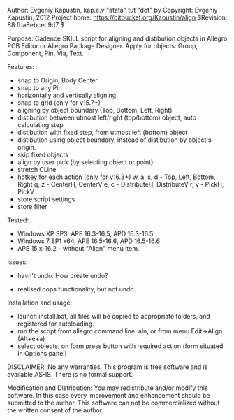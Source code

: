 Author: Evgeniy Kapustin, kap.e.v "atata" tut "dot" by
Copyright: Evgeniy Kapustin, 2012
Project home: https://bitbucket.org/Kapustin/align
$Revision: 88:fba8ebcec9d7 $

Purpose:
Cadence SKILL script for aligning and distibution objects in Allegro PCB Editor or Allegro Package Designer.
Apply for objects: Group, Component, Pin, Via, Text.

Features:
+ snap to Origin, Body Center
+ snap to any Pin
+ horizontally and vertically aligning
+ snap to grid (only for v15.7+)
+ aligning by object boundary (Top, Bottom, Left, Right)
+ distibution between utmost left/right (top/bottom) object, auto calculating step
+ distibution with fixed step, from utmost left (bottom) object
+ distibution using object boundary, instead of distibution by object's origin.
+ skip fixed objects
+ align by user pick (by selecting object or point)
+ stretch CLine
+ hotkey for each action (only for v16.3+)
  w, a, s, d - Top, Left, Bottom, Right
  q, z - CenterH, CenterV
  e, c - DistributeH, DistributeV
  r, v - PickH, PickV
+ store script settings
+ store filter 

Tested:
- Windows XP SP3, APE 16.3-16.5, APD 16.3-16.5
- Windows 7 SP1 x64, APE 16.5-16.6, APD 16.5-16.6
- APE 15.x-16.2 - without "Align" menu item.

Issues:
- havn't undo. How create undo?
+ realised oops functionality, but not undo.

Installation and usage:
- launch install.bat, all files will be copied to appropriate folders, and registered for autoloading.
- run the script from allegro command line: aln, or from menu Edit->Align (Alt+e+a)
- select objects, on form press button with required action (form situated in Options panel)

DISCLAIMER:
No any warranties. This program is free software and is available AS-IS.
There is no formal support.

Modification and Distribution:
You may redistribute and/or modify this software. In this case every improvement and enhancement should be submitted to the author.
This software can not be commercialized without the written consent of the author.